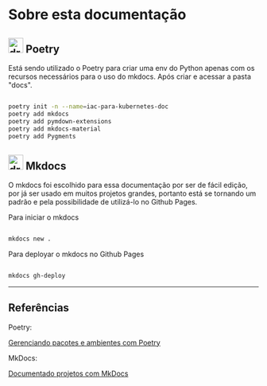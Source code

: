 # Sobre esta documentação

##  <img src="../../images/poetry-logo.png" alt="drawing" width="30"/> Poetry

Está sendo utilizado o Poetry para criar uma env do Python apenas com os recursos necessários para o uso do mkdocs.
Após criar e acessar a pasta "docs".

~~~sh

poetry init -n --name=iac-para-kubernetes-doc
poetry add mkdocs
poetry add pymdown-extensions
poetry add mkdocs-material
poetry add Pygments

~~~

## <img src="../../images/mkdocs-logo.png" alt="drawing" width="30"/> Mkdocs

O mkdocs foi escolhido para essa documentação por ser de fácil edição, por já ser usado em muitos projetos grandes, portanto está se tornando um padrão e pela possibilidade de utilizá-lo no Github Pages.

Para iniciar o mkdocs

~~~sh

mkdocs new .

~~~

Para deployar o mkdocs no Github Pages

~~~sh

mkdocs gh-deploy

~~~

---

## Referências

Poetry:

[Gerenciando pacotes e ambientes com Poetry](https://www.youtube.com/watch?v=ZOSWdktsKf0&ab_channel=EduardoMendes)

MkDocs:

[Documentado projetos com MkDocs](https://www.youtube.com/watch?v=GW6nAJ1NHUQ&ab_channel=EduardoMendes)
